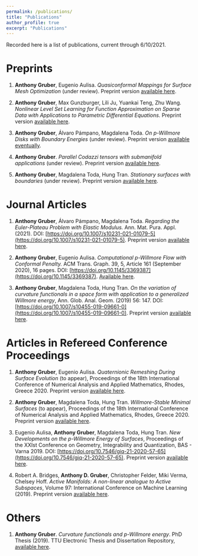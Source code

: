 ```yaml
---
permalink: /publications/
title: "Publications"
author_profile: true
excerpt: "Publications"
---
```


Recorded here is a list of publications, current through 6/10/2021.

# Preprints
1.  **Anthony Gruber**, Eugenio Aulisa.  *Quasiconformal Mappings for Surface Mesh Optimization* (under review).  Preprint version [available here](/files/preprints/QC_paper).

1.  **Anthony Gruber**, Max Gunzburger, Lili Ju, Yuankai Teng, Zhu Wang.  *Nonlinear Level Set Learning for Function Approximation on Sparse Data with Applications to Parametric Differential Equations.*  Preprint version [available here](https://arxiv.org/pdf/2104.14072.pdf).

1.  **Anthony Gruber**, Álvaro Pámpano, Magdalena Toda.  *On p-Willmore Disks with Boundary Energies* (under review).  Preprint version [available eventually](/files/preprints/p-Willmore-disks).

1.  **Anthony Gruber**.  *Parallel Codazzi tensors with submanifold applications* (under review).  Preprint version [available here](https://arxiv.org/abs/2004.03103#).

1.  **Anthony Gruber**, Magdalena Toda, Hung Tran.  *Stationary surfaces with boundaries* (under review).  Preprint version [available here](https://arxiv.org/abs/1912.07103).

# Journal Articles
1.  **Anthony Gruber**, Álvaro Pámpano, Magdalena Toda.  *Regarding the Euler-Plateau Problem with Elastic Modulus.* Ann. Mat. Pura. Appl. (2021).  DOI: [https://doi.org/10.1007/s10231-021-01079-5](https://doi.org/10.1007/s10231-021-01079-5).  Preprint version [available here](https://arxiv.org/abs/2010.00149#).

1.  **Anthony Gruber**, Eugenio Aulisa.  *Computational p-Willmore Flow with Conformal Penalty.* ACM Trans. Graph. 39, 5, Article 161 (September 2020), 16 pages. DOI: [https://doi.org/10.1145/3369387](https://doi.org/10.1145/3369387).  [Available here](https://dl.acm.org/doi/10.1145/3369387?cid=99659571076).

1.  **Anthony Gruber**, Magdalena Toda, Hung Tran.  *On the variation of curvature functionals in a space form with application to a generalized Willmore energy*, Ann. Glob. Anal. Geom. (2019) 56: 147.  DOI: [https://doi.org/10.1007/s10455-019-09661-0](https://doi.org/10.1007/s10455-019-09661-0).  Preprint version [available here](https://arxiv.org/abs/1905.01759#).

# Articles in Refereed Conference Proceedings
1.  **Anthony Gruber**, Eugenio Aulisa.  *Quaternionic Remeshing During Surface Evolution* (to appear), Proceedings of the 18th International Conference of Numerical Analysis and Applied Mathematics, Rhodes, Greece 2020.  Preprint version [available here](/files/preprints/QRDSE.pdf).

1.  **Anthony Gruber**, Magdalena Toda, Hung Tran.  *Willmore-Stable Minimal Surfaces* (to appear), Proceedings of the 18th International Conference of Numerical Analysis and Applied Mathematics, Rhodes, Greece 2020.  Preprint version [available here](/files/preprints/WSMS.pdf).

1.  Eugenio Aulisa, **Anthony Gruber**, Magdalena Toda, Hung Tran.  *New Developments on the p-Willmore Energy of Surfaces*, Proceedings of the XXIst Conference on Geometry, Integrability and Quantization, BAS - Varna 2019.  DOI: [https://doi.org/10.7546/giq-21-2020-57-65](https://doi.org/10.7546/giq-21-2020-57-65).  Preprint version [available here](/files/preprints/PWillmoreGIQ.pdf).

1.  Robert A. Bridges, **Anthony D. Gruber**, Christopher Felder, Miki Verma, Chelsey Hoff.  *Active Manifolds: A non-linear analogue to Active Subspaces*, Volume 97: International Conference on Machine Learning (2019).  Preprint version [available here](https://arxiv.org/abs/1904.13386#).

# Others
1.  **Anthony Gruber**.  *Curvature functionals and p-Willmore energy*.  PhD Thesis (2019).  TTU Electronic Thesis and Dissertation Repository, [available here](https://ttu-ir.tdl.org/handle/2346/85351#).
